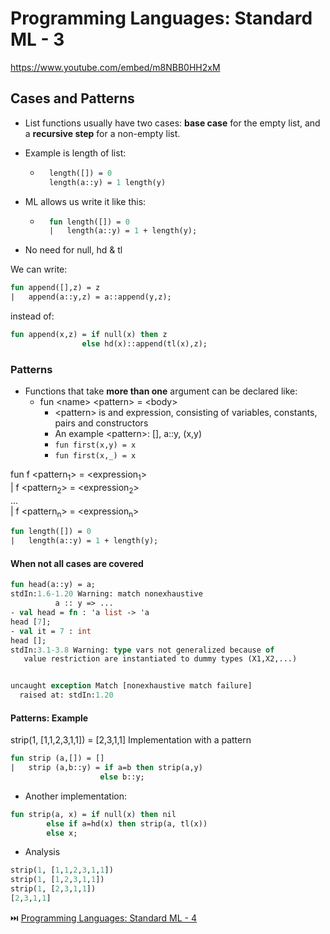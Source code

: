 # Programming Languages: Standard ML - 3

https://www.youtube.com/embed/m8NBB0HH2xM

## Cases and Patterns

- List functions usually have two cases: **base case** for the empty list, and a **recursive step** for a non-empty list.
- Example is length of list:
  - ```sml
      length([]) = 0
      length(a::y) = 1 length(y)
    ```
- ML allows us write it like this:

  - ```sml
      fun length([]) = 0
      |   length(a::y) = 1 + length(y);
    ```

- No need for null, hd & tl

We can write:

```sml
fun append([],z) = z
|   append(a::y,z) = a::append(y,z);
```

instead of:

```sml
fun append(x,z) = if null(x) then z
                else hd(x)::append(tl(x),z);
```

### Patterns

- Functions that take **more than one** argument can be declared like:
  - fun \<name> \<pattern> = \<body>
    - \<pattern> is and expression, consisting of variables, constants, pairs and constructors
    - An example \<pattern>: [], a::y, (x,y)
    - `fun first(x,y) = x`
    - `fun first(x,_) = x`

fun f \<pattern<sub>1</sub>> = \<expression<sub>1</sub>><br>
| f \<pattern<sub>2</sub>> = \<expression<sub>2</sub>><br>
...<br>
| f \<pattern<sub>n</sub>> = \<expression<sub>n</sub>><br>

```sml
fun length([]) = 0
|   length(a::y) = 1 + length(y);
```

#### When not all cases are covered

```sml
fun head(a::y) = a;
stdIn:1.6-1.20 Warning: match nonexhaustive
          a :: y => ...
- val head = fn : 'a list -> 'a
head [7];
- val it = 7 : int
head [];
stdIn:3.1-3.8 Warning: type vars not generalized because of
   value restriction are instantiated to dummy types (X1,X2,...)


uncaught exception Match [nonexhaustive match failure]
  raised at: stdIn:1.20
```

#### Patterns: Example

strip(1, [1,1,2,3,1,1]) = [2,3,1,1]
Implementation with a pattern

```sml
fun strip (a,[]) = []
|   strip (a,b::y) = if a=b then strip(a,y)
                    else b::y;
```

- Another implementation:

```sml
fun strip(a, x) = if null(x) then nil
        else if a=hd(x) then strip(a, tl(x))
        else x;
```

- Analysis

```sml
strip(1, [1,1,2,3,1,1])
strip(1, [1,2,3,1,1])
strip(1, [2,3,1,1])
[2,3,1,1]
```

:next_track_button: [Programming Languages: Standard ML - 4](4-MapTypesAndTuples.md)
